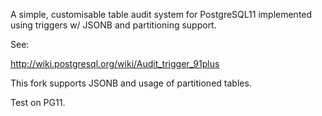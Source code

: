 A simple, customisable table audit system for PostgreSQL11 implemented using triggers w/ JSONB and partitioning support.

See:

http://wiki.postgresql.org/wiki/Audit_trigger_91plus

This fork supports JSONB and usage of partitioned tables.

Test on PG11.
